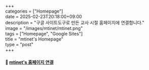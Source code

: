 +++  
categories = ["Homepage"]  
date = 2025-02-23T20:18:00+09:00  
description = "구글 사이트도구로 만든 교사 시절 홈페이지에 연결합니다."  
image = "/images/mtinet/mtinet.png"  
tags = ["Homepage", "Google Sites"]  
title = "mtinet's Homepage"  
type = "post"  
+++  

#### 🚀 [mtinet's 홈페이지 연결](https://sites.google.com/view/mtinet)  
